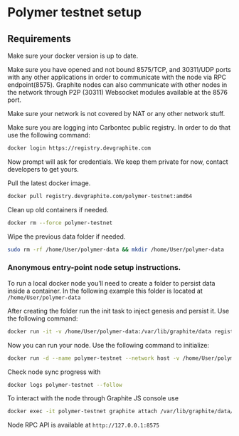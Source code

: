 # Polymer testnet setup

## Requirements

Make sure your docker version is up to date.

Make sure you have opened and not bound 8575/TCP, and 30311/UDP ports with any other applications in order to communicate with the node via RPC endpoint(8575). Graphite nodes can also communicate with other nodes in the network through P2P (30311) Websocket modules available at the 8576 port. 

Make sure your network is not covered by NAT or any other network stuff.

Make sure you are logging into Carbontec public registry. In order to do that use the following command:

```bash
docker login https://registry.devgraphite.com
```
Now prompt will ask for credentials. We keep them private for now, contact developers to get yours.

Pull the latest docker image.

```bash
docker pull registry.devgraphite.com/polymer-testnet:amd64
```

Clean up old containers if needed.

```bash
docker rm --force polymer-testnet
```

Wipe the previous data folder if needed.

```bash 
sudo rm -rf /home/User/polymer-data && mkdir /home/User/polymer-data
```

### Anonymous entry-point node setup instructions.

To run a local docker node you’ll need to create a folder to persist data inside a container. In the following example this folder is located at  ```/home/User/polymer-data``` 

After creating the folder run the init task to inject genesis and persist it. Use the following command:

```bash
docker run -it -v /home/User/polymer-data:/var/lib/graphite/data registry.devgraphite.com/polymer-testnet:amd64 graphite --datadir /var/lib/graphite/data init /var/lib/graphite/genesis.json
```

Now you can run your node. Use the following command to initialize:

```bash
docker run -d --name polymer-testnet --network host -v /home/User/polymer-data:/var/lib/graphite/data registry.devgraphite.com/polymer-testnet:amd64 graphite --datadir /var/lib/graphite/data --config /var/lib/graphite/config.yaml
```

Check node sync progress with

```bash
docker logs polymer-testnet --follow
```

To interact with the node through Graphite JS console use 

```bash
docker exec -it polymer-testnet graphite attach /var/lib/graphite/data/geth.ipc
```

Node RPC API is available at ```http://127.0.0.1:8575```
